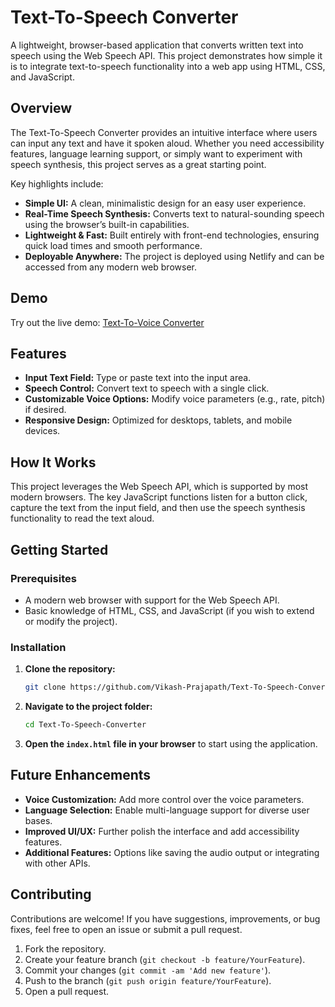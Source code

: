 # Text-To-Speech Converter

A lightweight, browser-based application that converts written text into speech using the Web Speech API. This project demonstrates how simple it is to integrate text-to-speech functionality into a web app using HTML, CSS, and JavaScript.

## Overview

The Text-To-Speech Converter provides an intuitive interface where users can input any text and have it spoken aloud. Whether you need accessibility features, language learning support, or simply want to experiment with speech synthesis, this project serves as a great starting point.

Key highlights include:
- **Simple UI:** A clean, minimalistic design for an easy user experience.
- **Real-Time Speech Synthesis:** Converts text to natural-sounding speech using the browser’s built-in capabilities.
- **Lightweight & Fast:** Built entirely with front-end technologies, ensuring quick load times and smooth performance.
- **Deployable Anywhere:** The project is deployed using Netlify and can be accessed from any modern web browser.

## Demo

Try out the live demo: [Text-To-Voice Converter](https://text-to-voice-converterr.netlify.app/)

## Features

- **Input Text Field:** Type or paste text into the input area.
- **Speech Control:** Convert text to speech with a single click.
- **Customizable Voice Options:** Modify voice parameters (e.g., rate, pitch) if desired.
- **Responsive Design:** Optimized for desktops, tablets, and mobile devices.

## How It Works

This project leverages the Web Speech API, which is supported by most modern browsers. The key JavaScript functions listen for a button click, capture the text from the input field, and then use the speech synthesis functionality to read the text aloud.

## Getting Started

### Prerequisites

- A modern web browser with support for the Web Speech API.
- Basic knowledge of HTML, CSS, and JavaScript (if you wish to extend or modify the project).

### Installation

1. **Clone the repository:**

   ```bash
   git clone https://github.com/Vikash-Prajapath/Text-To-Speech-Converter.git
   ```

2. **Navigate to the project folder:**

   ```bash
   cd Text-To-Speech-Converter
   ```

3. **Open the `index.html` file in your browser** to start using the application.

## Future Enhancements

- **Voice Customization:** Add more control over the voice parameters.
- **Language Selection:** Enable multi-language support for diverse user bases.
- **Improved UI/UX:** Further polish the interface and add accessibility features.
- **Additional Features:** Options like saving the audio output or integrating with other APIs.

## Contributing

Contributions are welcome! If you have suggestions, improvements, or bug fixes, feel free to open an issue or submit a pull request.

1. Fork the repository.
2. Create your feature branch (`git checkout -b feature/YourFeature`).
3. Commit your changes (`git commit -am 'Add new feature'`).
4. Push to the branch (`git push origin feature/YourFeature`).
5. Open a pull request.
